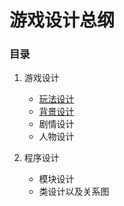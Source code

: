 
# 游戏设计总纲

### 目录
1. 游戏设计
    - [玩法设计](https://github.com/lymhhhh/Attack0/blob/master/Files/Design/%E7%8E%A9%E6%B3%95%E8%AE%BE%E8%AE%A1.md)
    - [背景设计](https://github.com/lymhhhh/Attack0/blob/master/Files/Design/%E8%83%8C%E6%99%AF%E8%AE%BE%E8%AE%A1.md)
    - 剧情设计
    - 人物设计


2. 程序设计
    - 模块设计
    - 类设计以及关系图
    
